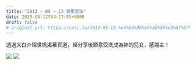 ```yaml
---
title: "2013 – 09 – 13 世帆受洗"
date: 2025-04-12T04:17:59+0800
draft: false
# original_url: https://cmtc.tw/2013-09-13-%e4%b8%96%e5%b8%86%e5%8f%97%e6%b4%97
---
```




透過大白介紹世帆渴慕真道，經分享後願意受洗成為神的兒女，感謝主！

![](/images/世帆受洗1.jpg)
![](/images/世帆受洗2.jpg)